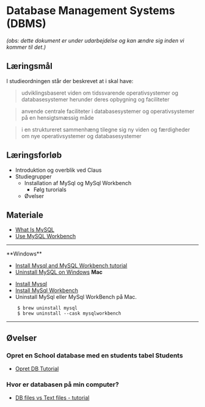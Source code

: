 <!-- JS use if these pages are used as githubpages. can be deleted if used elsewhere -->
<script src="https://code.jquery.com/jquery-3.2.1.min.js"></script>
<script src="script.js"></script>

# Database Management Systems (DBMS)

_(obs: dette dokument er under udarbejdelse og kan ændre sig inden vi kommer til det.)_

## Læringsmål
I studieordningen står der beskrevet at i skal have:    

> udviklingsbaseret viden om tidssvarende operativsystemer og databasesystemer herunder deres opbygning og faciliteter

> anvende centrale faciliteter i databasesystemer og operativsystemer på en hensigtsmæssig måde
     
> i en struktureret sammenhæng tilegne sig ny viden og færdigheder om nye operativsystemer og databasesystemer


## Læringsforløb
* Introduktion og overblik ved Claus
* Studiegrupper
	* Installation af MySql og MySql Workbench
		* Følg turorials
	* Øvelser

## Materiale
* [What Is MySQL](https://www.mysqltutorial.org/what-is-mysql/)
* [Use MySQL Workbench](https://www.linkedin.com/learning/installing-apache-mysql-and-php-3/use-mysql-workbench-on-windows?u=36836804)
<hr>
**Windows**    

* [Install Mysql and MySQL Workbench tutorial](https://www.mysqltutorial.org/install-mysql/)
* [Uninstall MySQL on Windows](https://www.linkedin.com/learning/installing-apache-mysql-and-php-3/install-wampserver?u=36836804)
**Mac**    

<!--
* [Install Mysql and MySQL Workbench](https://dev.mysql.com/doc/mysql-osx-excerpt/5.7/en/osx-installation-pkg.html)
-->

* [Install Mysql](https://formulae.brew.sh/formula/mysql)
* [Install MySql Workbench](https://formulae.brew.sh/cask/mysqlworkbench#default)
* Uninstall MySql eller MySql WorkBench på Mac.

```
	$ brew uninstall mysql
	$ brew uninstall --cask mysqlworkbench 
```

<hr>


## Øvelser
### Opret en School database med en students tabel Students
* [Opret DB Tutorial]()

### Hvor er databasen på min computer?
* [DB files vs Text files - tutorial]()




